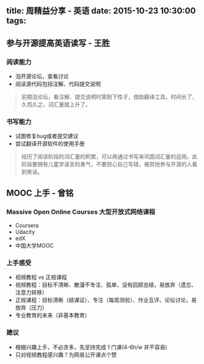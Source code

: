 title: 周精益分享 - 英语
date: 2015-10-23  10:30:00
tags:
---

## 参与开源提高英语读写 - 王胜

### 阅读能力
- 泡开源论坛，查看讨论
- 阅读源代码包括注解、代码提交说明

> 前期泡论坛，看注解、提交说明时需耐下性子，借助翻译工具。时间长了，久而久之，词汇量就上升了。

### 书写能力

- 试图修复bug或者提交建议
- 尝试翻译开源软件的使用手册

> 经历了阅读阶段的词汇量的积累，可以再通过书写来巩固词汇量的运用。此阶段要拥有儿童学语言的勇气，不要担心自己写错，被其他参与开源的人看到笑话。

## MOOC 上手 - 曾铭

### Massive Open Online Courses 大型开放式网络课程
- Coursera
- Udacity
- edX
- 中国大学MOOC

### 上手感受
- 视频教程 vs 正规课程
- 视频教程：目标不清晰、散漫不专注、孤单、没有回顾总结，易放弃（遗忘、注意力转移）
- 正规课程：目标清晰（结课证）、专注（每周测验）、作业互评、论坛讨论，易放弃（压力）
- 专业教育的未来（非基本教育）

### 建议

- 根据兴趣上手，不必贪多，先坚持完成 1 门课(4-6h/w 并不容易)
- 只对视频教程感兴趣？为网易公开课点个赞

